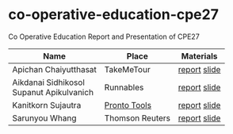 # co-operative-education-cpe27
Co Operative Education Report and Presentation of CPE27

| Name | Place | Materials |
|------|---------|-----------|
| Apichan Chaiyutthasat | TakeMeTour |[report](https://docs.google.com/document/d/14wYJracxDD2qTnhfq3KORwIr28yFai0WWLkftxAVQ2Y/edit?usp=sharing) [slide](https://docs.google.com/presentation/d/1-C6bvdotQdtTuOPn4IVprtcLu_RiSBk33zHbjgjH7kc/present#slide=id.p)|
| Aikdanai Sidhikosol <br> Supanut Apikulvanich| Runnables | [report]() [slide]()|
| Kanitkorn Sujautra | [Pronto Tools](http://www.prontotools.io) |[report](https://drive.google.com/file/d/0BzD1APNb-pICNkZsaTN3ZlFUNW8/view?usp=sharing) [slide](https://speakerdeck.com/lukyth/co-operative-education-at-pronto-tools)|
| Sarunyou Whang | Thomson Reuters |[report](https://docs.google.com/document/d/1qIaKH5aC3dw8mjSOnnwMw0J6o1Mv3aQ1_EOz8d_TqWM/edit?usp=sharing) [slide](https://docs.google.com/presentation/d/1ns27AZsOuDGlHS96DHRhCiTOZLOeQER_cFcHYWrSmAM/edit#slide=id.g35f391192_04)|
